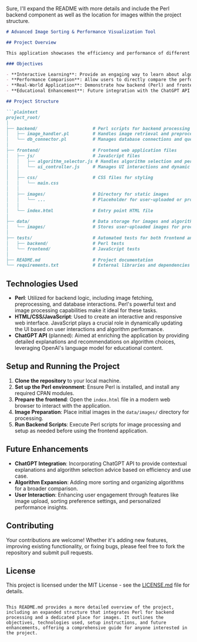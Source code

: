 Sure, I'll expand the README with more details and include the Perl backend component as well as the location for images within the project structure.

```markdown
# Advanced Image Sorting & Performance Visualization Tool

## Project Overview

This application showcases the efficiency and performance of different sorting algorithms through the lens of image organization. It combines a Perl backend for image handling with a JavaScript frontend for interactive visualization and performance metrics. This hybrid approach offers a comprehensive learning experience, demonstrating not only algorithmic efficiency but also the practical application of these algorithms in a real-world scenario.

### Objectives

- **Interactive Learning**: Provide an engaging way to learn about algorithm efficiency and Big O notation.
- **Performance Comparison**: Allow users to directly compare the performance of various algorithms in organizing a large dataset of images.
- **Real-World Application**: Demonstrate how backend (Perl) and frontend (JavaScript) can work together in a practical application.
- **Educational Enhancement**: Future integration with the ChatGPT API to offer insights and explanations about the best algorithmic choices based on specific criteria.

## Project Structure

```plaintext
project_root/
│
├── backend/                     # Perl scripts for backend processing
│   ├── image_handler.pl         # Handles image retrieval and preprocessing
│   └── db_connector.pl          # Manages database connections and queries
│
├── frontend/                    # Frontend web application files
│   ├── js/                      # JavaScript files
│   │   ├── algorithm_selector.js # Handles algorithm selection and performance measurement
│   │   └── ui_controller.js     # Manages UI interactions and dynamic content loading
│   │
│   ├── css/                     # CSS files for styling
│   │   └── main.css
│   │
│   ├── images/                  # Directory for static images
│   │   └── ...                  # Placeholder for user-uploaded or processed images
│   │
│   └── index.html               # Entry point HTML file
│
├── data/                        # Data storage for images and algorithm metrics
│   └── images/                  # Stores user-uploaded images for processing
│
├── tests/                       # Automated tests for both frontend and backend
│   ├── backend/                 # Perl tests
│   └── frontend/                # JavaScript tests
│
├── README.md                    # Project documentation
└── requirements.txt             # External libraries and dependencies
```

## Technologies Used

- **Perl**: Utilized for backend logic, including image fetching, preprocessing, and database interactions. Perl's powerful text and image processing capabilities make it ideal for these tasks.
- **HTML/CSS/JavaScript**: Used to create an interactive and responsive web interface. JavaScript plays a crucial role in dynamically updating the UI based on user interactions and algorithm performance.
- **ChatGPT API** (planned): Aimed at enriching the application by providing detailed explanations and recommendations on algorithm choices, leveraging OpenAI's language model for educational content.

## Setup and Running the Project

1. **Clone the repository** to your local machine.
2. **Set up the Perl environment**: Ensure Perl is installed, and install any required CPAN modules.
3. **Prepare the frontend**: Open the `index.html` file in a modern web browser to interact with the application.
4. **Image Preparation**: Place initial images in the `data/images/` directory for processing.
5. **Run Backend Scripts**: Execute Perl scripts for image processing and setup as needed before using the frontend application.

## Future Enhancements

- **ChatGPT Integration**: Incorporating ChatGPT API to provide contextual explanations and algorithm selection advice based on efficiency and use case.
- **Algorithm Expansion**: Adding more sorting and organizing algorithms for a broader comparison.
- **User Interaction**: Enhancing user engagement through features like image upload, sorting preference settings, and personalized performance insights.

## Contributing

Your contributions are welcome! Whether it's adding new features, improving existing functionality, or fixing bugs, please feel free to fork the repository and submit pull requests.

## License

This project is licensed under the MIT License - see the [LICENSE.md](LICENSE.md) file for details.
```

This README.md provides a more detailed overview of the project, including an expanded structure that integrates Perl for backend processing and a dedicated place for images. It outlines the objectives, technologies used, setup instructions, and future enhancements, offering a comprehensive guide for anyone interested in the project.